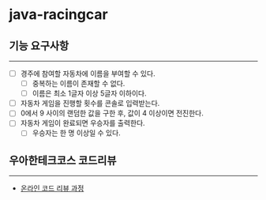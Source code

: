 # java-racingcar

## 기능 요구사항

---

- [ ] 경주에 참여할 자동차에 이름을 부여할 수 있다.
    - [ ] 중복하는 이름이 존재할 수 없다.
    - [ ] 이름은 최소 1글자 이상 5글자 이하이다.
- [ ] 자동차 게임을 진행할 횟수를 콘솔로 입력받는다.
- [ ] 0에서 9 사이의 랜덤한 값을 구한 후, 값이 4 이상이면 전진한다.
- [ ] 자동차 게임이 완료되면 우승자를 출력한다.
    - [ ] 우승자는 한 명 이상일 수 있다.

## 우아한테크코스 코드리뷰

---

- [온라인 코드 리뷰 과정](https://github.com/woowacourse/woowacourse-docs/blob/master/maincourse/README.md)
